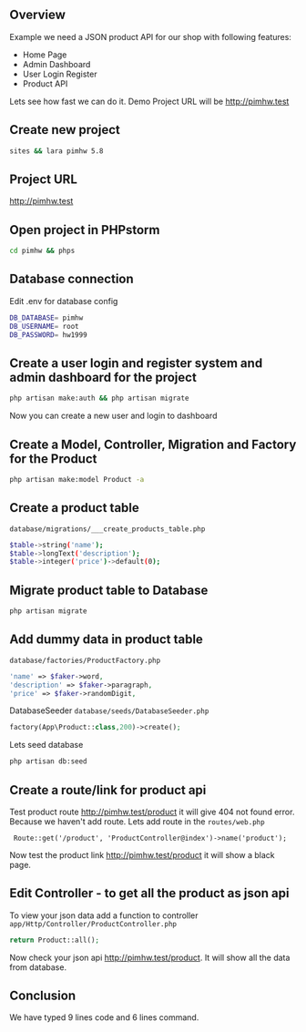 ## Overview

Example we need a JSON product API for our shop with following features:

- Home Page
- Admin Dashboard
- User Login Register
- Product API

Lets see how fast we can do it. Demo Project URL will be http://pimhw.test

## Create new project

```bash
sites && lara pimhw 5.8
```

## Project URL

http://pimhw.test

## Open project in PHPstorm

```bash
cd pimhw && phps
```

## Database connection

Edit .env for database config

```bash
DB_DATABASE= pimhw    
DB_USERNAME= root       
DB_PASSWORD= hw1999
```

## Create a user login and register system and admin dashboard for the project

```bash
php artisan make:auth && php artisan migrate
```
Now you can create a new user and login to dashboard

## Create a Model, Controller, Migration and Factory for the Product

```bash
php artisan make:model Product -a
```

## Create a product table

`database/migrations/___create_products_table.php`

```bash
$table->string('name');
$table->longText('description');
$table->integer('price')->default(0);
```

## Migrate product table to Database

```bash
php artisan migrate
```

## Add dummy data in product table

`database/factories/ProductFactory.php`

```php
'name' => $faker->word,
'description' => $faker->paragraph,
'price' => $faker->randomDigit,
```

DatabaseSeeder `database/seeds/DatabaseSeeder.php`

```php
factory(App\Product::class,200)->create();
```

Lets seed database

```bash
php artisan db:seed
```

## Create a route/link for product api

Test product route http://pimhw.test/product it will give 404 not found error. Because we haven't add route. Lets add route in the `routes/web.php`

```
 Route::get('/product', 'ProductController@index')->name('product');
```

Now test the product link http://pimhw.test/product it will show a black page.

## Edit Controller - to get all the product as json api

To view your json data add a function to controller `app/Http/Controller/ProductController.php`

```php
return Product::all();
```

Now check your json api http://pimhw.test/product. It will show all the data from database.

## Conclusion

We have typed 9 lines code and 6 lines command. 
